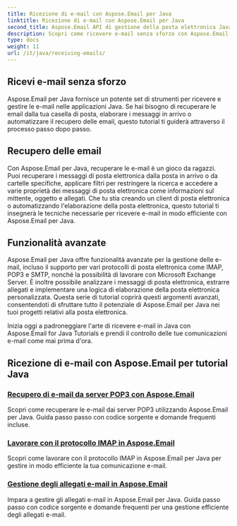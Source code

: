 ```yaml
---
title: Ricezione di e-mail con Aspose.Email per Java
linktitle: Ricezione di e-mail con Aspose.Email per Java
second_title: Aspose.Email API di gestione della posta elettronica Java
description: Scopri come ricevere e-mail senza sforzo con Aspose.Email per Java Tutorials. Inizia a gestire la tua casella di posta come un professionista!
type: docs
weight: 11
url: /it/java/receiving-emails/
---
```


## Ricevi e-mail senza sforzo

Aspose.Email per Java fornisce un potente set di strumenti per ricevere e gestire le e-mail nelle applicazioni Java. Se hai bisogno di recuperare le email dalla tua casella di posta, elaborare i messaggi in arrivo o automatizzare il recupero delle email, questo tutorial ti guiderà attraverso il processo passo dopo passo.

## Recupero delle email

Con Aspose.Email per Java, recuperare le e-mail è un gioco da ragazzi. Puoi recuperare i messaggi di posta elettronica dalla posta in arrivo o da cartelle specifiche, applicare filtri per restringere la ricerca e accedere a varie proprietà dei messaggi di posta elettronica come informazioni sul mittente, oggetto e allegati. Che tu stia creando un client di posta elettronica o automatizzando l'elaborazione della posta elettronica, questo tutorial ti insegnerà le tecniche necessarie per ricevere e-mail in modo efficiente con Aspose.Email per Java.

## Funzionalità avanzate

Aspose.Email per Java offre funzionalità avanzate per la gestione delle e-mail, incluso il supporto per vari protocolli di posta elettronica come IMAP, POP3 e SMTP, nonché la possibilità di lavorare con Microsoft Exchange Server. È inoltre possibile analizzare i messaggi di posta elettronica, estrarre allegati e implementare una logica di elaborazione della posta elettronica personalizzata. Questa serie di tutorial coprirà questi argomenti avanzati, consentendoti di sfruttare tutto il potenziale di Aspose.Email per Java nei tuoi progetti relativi alla posta elettronica.

Inizia oggi a padroneggiare l'arte di ricevere e-mail in Java con Aspose.Email for Java Tutorials e prendi il controllo delle tue comunicazioni e-mail come mai prima d'ora.

## Ricezione di e-mail con Aspose.Email per tutorial Java
### [Recupero di e-mail da server POP3 con Aspose.Email](./fetching-emails-from-pop3-servers/)
 Scopri come recuperare le e-mail dai server POP3 utilizzando Aspose.Email per Java. Guida passo passo con codice sorgente e domande frequenti incluse.
### [Lavorare con il protocollo IMAP in Aspose.Email](./working-with-imap-protocol/)
Scopri come lavorare con il protocollo IMAP in Aspose.Email per Java per gestire in modo efficiente la tua comunicazione e-mail.
### [Gestione degli allegati e-mail in Aspose.Email](./handling-email-attachments/)
Impara a gestire gli allegati e-mail in Aspose.Email per Java. Guida passo passo con codice sorgente e domande frequenti per una gestione efficiente degli allegati e-mail.